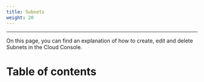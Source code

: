 ```yaml
---
title: Subnets
weight: 20
---
```

___
On this page, you can find an explanation of how to create, edit and delete Subnets in the Cloud Console.

# Table of contents